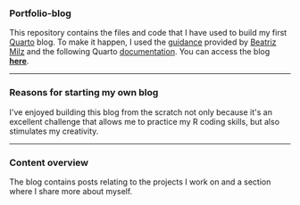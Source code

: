 ### **Portfolio-blog**

This repository contains the files and code that I have used to build my first [Quarto](https://quarto.org) blog. To make it happen, I used the [guidance](https://beamilz.com/posts/2022-06-05-creating-a-blog-with-quarto/en/#so-here-comes-quarto) provided by [Beatriz Milz](https://github.com/beatrizmilz) and the following Quarto [documentation](https://quarto.org/docs/websites/website-about.html). You can access the blog [**here**](https://estepien.netlify.app/).

------------------------------------------------------------------------

### **Reasons for starting my own blog**

I've enjoyed building this blog from the scratch not only because it's an excellent challenge that allows me to practice my R coding skills, but also stimulates my creativity.

------------------------------------------------------------------------

### **Content overview**

The blog contains posts relating to the projects I work on and a section where I share more about myself.
